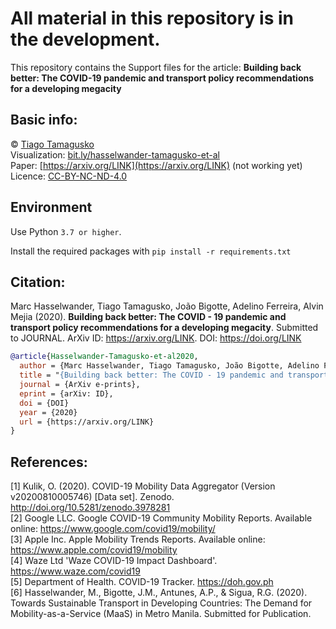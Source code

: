 # All material in this repository is in the development.

This repository contains the Support files for the article: **Building back better: The COVID-19 pandemic and transport policy recommendations for a developing megacity**

## Basic info:
© [Tiago Tamagusko](https://tamagusko.github.io)  
Visualization: [bit.ly/hasselwander-tamagusko-et-al](https://bit.ly/hasselwander-tamagusko-et-al)  
Paper: [https://arxiv.org/LINK](https://arxiv.org/LINK) (not working yet)  
Licence: [CC-BY-NC-ND-4.0](https://creativecommons.org/licenses/by-nc-nd/4.0/) 

## Environment

Use Python `3.7 or higher`.

Install the required packages with `pip install -r requirements.txt`

<!-- # Links -->
    
<!-- >  [Support codes]('/manila.ipynb') -->

## Citation:
Marc Hasselwander, Tiago Tamagusko, João Bigotte, Adelino Ferreira, Alvin Mejia (2020). **Building back better: The COVID - 19 pandemic and transport policy recommendations for a developing megacity**. Submitted to JOURNAL. ArXiv ID: https://arxiv.org/LINK. DOI: https://doi.org/LINK

```bibtex
@article{Hasselwander-Tamagusko-et-al2020,
  author = {Marc Hasselwander, Tiago Tamagusko, João Bigotte, Adelino Ferreira, Alvin Mejia},
  title = "{Building back better: The COVID - 19 pandemic and transport policy recommendations for a developing megacity}",
  journal = {ArXiv e-prints},
  eprint = {arXiv: ID},
  doi = {DOI}
  year = {2020}
  url = {https://arxiv.org/LINK}
}
```
## References:
[1] Kulik, O. (2020). COVID-19 Mobility Data Aggregator (Version v20200810005746) [Data set]. Zenodo. http://doi.org/10.5281/zenodo.3978281  
[2] Google LLC. Google COVID-19 Community Mobility Reports. Available online: https://www.google.com/covid19/mobility/  
[3]  Apple Inc. Apple Mobility Trends Reports. Available online: https://www.apple.com/covid19/mobility  
[4] Waze Ltd 'Waze COVID-19 Impact Dashboard'. https://www.waze.com/covid19  
[5]  Department of Health.  COVID-19 Tracker. https://doh.gov.ph  
[6] Hasselwander, M., Bigotte, J.M., Antunes, A.P., & Sigua, R.G. (2020). Towards Sustainable Transport in Developing Countries: The Demand for Mobility-as-a-Service (MaaS) in Metro Manila. Submitted for Publication.

